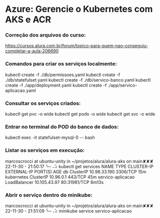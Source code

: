 # Azure: Gerencie o Kubernetes com AKS e ACR

### Correção dos arquivos do curso:
https://cursos.alura.com.br/forum/topico-para-quem-nao-conseguiu-completar-a-aula-206690


### Comandos para criar os serviços localmente:

kubectl create -f ./db/permissoes.yaml
kubectl create -f ./db/statefulset.yaml
kubectl create -f ./db/servico-banco.yaml
kubectl create -f ./app/deployment.yaml
kubectl create -f ./app/servico-aplicacao.yaml 

### Consultar os serviços criados:
kubectl get pvc -o wide
kubectl get pods -o wide
kubectl get svc -o wide

### Entrar no terminal do POD do banco de dados:
kubectl exec -it statefulset-mysql-0 -- bash

### Listar os serviços em execução:
marcoscrocci at ubuntu-unity in ~/projetos/alura/alura-aks on main✘✘✘ 22-11-30 - 21:50:17
╰─⠠⠵ kubectl get services
NAME                TYPE           CLUSTER-IP     EXTERNAL-IP   PORT(S)        AGE
db                  ClusterIP      10.98.33.190   <none>        3306/TCP       15m
kubernetes          ClusterIP      10.96.0.1      <none>        443/TCP        45m
servico-aplicacao   LoadBalancer   10.105.43.97   <pending>     80:31981/TCP   8m13s

### Abrir o serviço dentro do minikube:
marcoscrocci at ubuntu-unity in ~/projetos/alura/alura-aks on main✘✘✘ 22-11-30 - 21:51:09
╰─⠠⠵ minikube service servico-aplicacao

